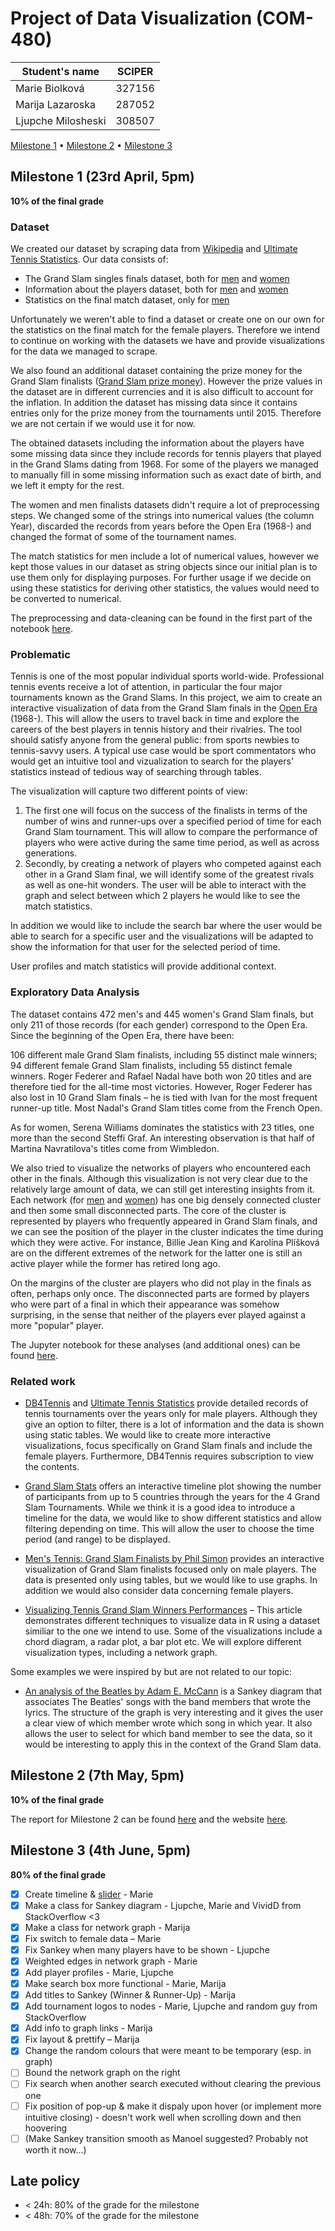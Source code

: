 # Project of Data Visualization (COM-480)

| Student's name     | SCIPER |
| ------------------ | ------ |
| Marie Biolková     | 327156 |
| Marija Lazaroska   | 287052 |
| Ljupche Milosheski | 308507 |

[Milestone 1](#milestone-1) • [Milestone 2](#milestone-2) • [Milestone 3](#milestone-3)

## Milestone 1 (23rd April, 5pm)

**10% of the final grade**

### Dataset

We created our dataset by scraping data from [Wikipedia](https://en.wikipedia.org/wiki/List_of_Grand_Slam_singles_finals) and [Ultimate Tennis Statistics](https://www.ultimatetennisstatistics.com/). Our data consists of:

- The Grand Slam singles finals dataset, both for [men](data/men_finals.csv) and [women](data/women_finals.csv) 
- Information about the players dataset, both for [men](data/men_players_info.csv) and [women](data/women_players_info.csv) 
- Statistics on the final match dataset, only for [men](data/men_match_stats.csv) 

Unfortunately we weren't able to find a dataset or create one on our own for the statistics on the final match for the female players. Therefore we intend to continue on working with the datasets we have and provide visualizations for the data we managed to scrape.

We also found an additional dataset containing the prize money for the Grand Slam finalists ([Grand Slam prize money](https://github.com/popovichN/grand-slam-prize-money/blob/master/tennis_pay.csv)). However the prize values in the dataset are in different currencies and it is also difficult to account for the inflation. In addition the dataset has missing data since it contains entries only for the prize money from the tournaments until 2015. Therefore we are not certain if we would use it for now. 

The obtained datasets including the information about the players have some missing data since they include records for tennis players that played in the Grand Slams dating from 1968. For some of the players we managed to manually fill in some missing information such as exact date of birth, and we left it empty for the rest.

The women and men finalists datasets didn't require a lot of preprocessing steps. We changed some of the strings into numerical values (the column Year), discarded the records from years before the Open Era (1968-) and changed the format of some of the tournament names. 

The match statistics for men include a lot of numerical values, however we kept those values in our dataset as string objects since our initial plan is to use them only for displaying purposes. For further usage if we decide on using these statistics for deriving other statistics, the values would need to be converted to numerical.

The preprocessing and data-cleaning can be found in the first part of the notebook [here](notebooks/preprocessing_eda.ipynb).

### Problematic

Tennis is one of the most popular individual sports world-wide. Professional tennis events receive a lot of attention, in particular the four major tournaments known as the Grand Slams. In this project, we aim to create an interactive visualization of data from the Grand Slam finals in the [Open Era](https://en.wikipedia.org/wiki/History_of_tennis#Open_Era) (1968-). This will allow the users to travel back in time and explore the careers of the best players in tennis history and their rivalries. The tool should satisfy anyone from the general public: from sports newbies to tennis-savvy users. A typical use case would be sport commentators who would get an intuitive tool and vizualization to search for the players' statistics instead of tedious way of searching through tables.

The visualization will capture two different points of view:
1. The first one will focus on the success of the finalists in terms of the number of wins and runner-ups over a specified period of time for each Grand Slam tournament. This will allow to compare the performance of players who were active during the same time period, as well as across generations.
2. Secondly, by creating a network of players who competed against each other in a Grand Slam final, we will identify some of the greatest rivals as well as one-hit wonders. The user will be able to interact with the graph and select between which 2 players he would like to see the match statistics.

In addition we would like to include the search bar where the user would be able to search for a specific user and the visualizations will be adapted to show the information for that user for the selected period of time.

User profiles and match statistics will provide additional context.

### Exploratory Data Analysis

The dataset contains 472 men's and 445 women's Grand Slam finals, but only 211 of those records (for each gender) correspond to the Open Era. Since the beginning of the Open Era, there have been:

106 different male Grand Slam finalists, including 55 distinct male winners;
94 different female Grand Slam finalists, including 55 distinct female winners.
Roger Federer and Rafael Nadal have both won 20 titles and are therefore tied for the all-time most victories. However, Roger Federer has also lost in 10 Grand Slam finals – he is tied with Ivan for the most frequent runner-up title. Most Nadal's Grand Slam titles come from the French Open.

As for women, Serena Williams dominates the statistics with 23 titles, one more than the second Steffi Graf. An interesting observation is that half of Martina Navratilova's titles come from Wimbledon.

We also tried to visualize the networks of players who encountered each other in the finals. Although this visualization is not very clear due to the relatively large amount of data, we can still get interesting insights from it. Each network (for [men](data/img/network_men.png) and [women](data/img/network_women.png)) has one big densely connected cluster and then some small disconnected parts. The core of the cluster is represented by players who frequently appeared in Grand Slam finals, and we can see the position of the player in the cluster indicates the time during which they were active. For instance, Billie Jean King and Karolína Plíšková are on the different extremes of the network for the latter one is still an active player while the former has retired long ago.

On the margins of the cluster are players who did not play in the finals as often, perhaps only once. The disconnected parts are formed by players who were part of a final in which their appearance was somehow surprising, in the sense that neither of the players ever played against a more "popular" player.

The Jupyter notebook for these analyses (and additional ones) can be found [here](notebooks/preprocessing_eda.ipynb). 


### Related work

* [DB4Tennis](https://www.db4tennis.com/) and [Ultimate Tennis Statistics](https://www.ultimatetennisstatistics.com/) provide detailed records of tennis tournaments over the years only for male players. Although they give an option to filter, there is a lot of information and the data is shown using static tables. We would like to create more interactive visualizations, focus specifically on Grand Slam finals and include the female players. Furthermore, DB4Tennis requires subscription to view the contents.

* [Grand Slam Stats](https://jpvsilva88.github.io/tennis/) offers an interactive timeline plot showing the number of participants from up to 5 countries through the years for the 4 Grand Slam Tournaments. While we think it is a good idea to introduce a timeline for the data, we would like to show different statistics and allow filtering depending on time. This will allow the user to choose the time period (and range) to be displayed.

* [Men's Tennis: Grand Slam Finalists by Phil Simon](https://www.philsimon.com/blog/data/visualizing-mens-grand-slam-winners/) provides an interactive visualization of Grand Slam finalists focused only on male players. The data is presented only using tables, but we would like to use graphs. In addition we would also consider data concerning female players. 

* [Visualizing Tennis Grand Slam Winners Performances](https://datascienceplus.com/visualizing-tennis-grand-slam-winners-performances/) – This article demonstrates different techniques to visualize data in R using a dataset similiar to the one we intend to use. Some of the visualizations include a chord diagram, a radar plot, a bar plot etc. We will explore different visualization types, including a network graph.

Some examples we were inspired by but are not related to our topic:

* [An analysis of the Beatles by Adam E. McCann](https://www.tableau.com/community/music/beatles#video) is a Sankey diagram that associates The Beatles' songs with the band members that wrote the lyrics. The structure of the graph is very interesting and it gives the user a clear view of which member wrote which song in which year. It also allows the user to select for which band member to see the data, so it would be interesting to apply this in the context of the Grand Slam data.

## Milestone 2 (7th May, 5pm)

**10% of the final grade**

The report for Milestone 2 can be found [here](Milestone-2.pdf) and the website [here](https://com-480-data-visualization.github.io/data-visualization-project-2021-m3/).

## Milestone 3 (4th June, 5pm)

**80% of the final grade**
- [x] Create timeline & [slider](https://observablehq.com/@sarah37/snapping-range-slider-with-d3-brush) - Marie
- [x] Make a class for Sankey diagram - Ljupche, Marie and VividD from StackOverflow <3
- [x] Make a class for network graph - Marija
- [x] Fix switch to female data – Marie
- [x] Fix Sankey when many players have to be shown - Ljupche
- [x] Weighted edges in network graph - Marie
- [x] Add player profiles - Marie, Ljupche
- [x] Make search box more functional - Marie, Marija
- [x] Add titles to Sankey (Winner & Runner-Up) - Marija
- [x] Add tournament logos to nodes - Marie, Ljupche and random guy from StackOverflow
- [x] Add info to graph links - Marija
- [x] Fix layout & prettify – Marija 
- [x] Change the random colours that were meant to be temporary (esp. in graph)
- [ ] Bound the network graph on the right
- [ ] Fix search when another search executed without clearing the previous one
- [ ] Fix position of pop-up & make it dispaly upon hover (or implement more intuitive closing) - doesn't work well when scrolling down and then hoovering
- [ ] (Make Sankey transition smooth as Manoel suggested? Probably not worth it now...)

## Late policy

- < 24h: 80% of the grade for the milestone
- < 48h: 70% of the grade for the milestone

